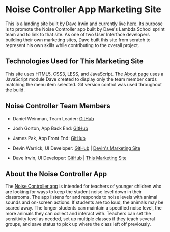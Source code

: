# Noise Controller App Marketing Site

This is a landing site built by Dave Irwin and currently [live here](https://noisecontroller.netlify.com/index.html). Its purpose is to promote the Noise Controller app built by Dave's Lambda School sprint team and to link to that site. As one of two User Interface developers building their own marketing sites, Dave built this site from scratch to represent his own skills while contributing to the overall project.

## Technologies Used for This Marketing Site

This site uses HTML5, CSS3, LESS, and JavaScript. The [About page](https://noisecontroller.netlify.com/about.html) uses a JavaScript module Dave created to display only the team member cards matching the menu item selected. Git version control was used throughout the build.

## Noise Controller Team Members

- Daniel Weinman, Team Leader: [GitHub](https://github.com/notontilt09)

- Josh Gorton, App Back End: [GitHub](https://github.com/jjgorton)

- James Pak, App Front End: [GitHub](https://github.com/jamesjpak)

- Devin Warrick, UI Developer:
  [GitHub](https://github.com/DevWarr) |
  [Devin's Marketing Site](https://thenoisecontroller.netlify.com/index.html)

- Dave Irwin, UI Developer:
  [GitHub](https://github.com/redirwin) |
  [This Marketing Site](https://noisecontroller.netlify.com/index.html)

## About the Noise Controller App

The [Noise Controller app](https://noiselistener-app.netlify.com/) is intended for teachers of younger children who are looking for ways to keep the student noise level down in their classrooms. The app listens for and responds to noise levels with animal sounds and on-screen actions. If students are too loud, the animals may be scared away. The longer students can maintain a specified noise level, the more animals they can collect and interact with. Teachers can set the sensitivity level as needed, set up multiple classes if they teach several groups, and save status to pick up where the class left off previously.
